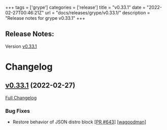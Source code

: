 +++
tags = ['grype']
categories = ['release']
title = "v0.33.1"
date = "2022-02-27T00:46:21Z"
url = "docs/releases/grype/v0.33.1/"
description = "Release notes for grype v0.33.1"
+++

## Release Notes:
Version [v0.33.1](https://github.com/anchore/grype/releases/tag/v0.33.1)

# Changelog

## [v0.33.1](https://github.com/anchore/grype/tree/v0.33.1) (2022-02-27)

[Full Changelog](https://github.com/anchore/grype/compare/v0.33.0...v0.33.1)

### Bug Fixes

- Restore behavior of JSON distro block [[PR #643](https://github.com/anchore/grype/pull/643)] [[wagoodman](https://github.com/wagoodman)]
